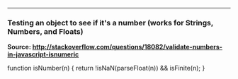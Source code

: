 ---
### Testing an object to see if it's a number (works for Strings, Numbers, and Floats)

__Source: http://stackoverflow.com/questions/18082/validate-numbers-in-javascript-isnumeric__

function isNumber(n) {
  return !isNaN(parseFloat(n)) && isFinite(n);
}